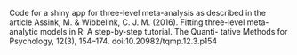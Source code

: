 Code for a shiny app for three-level meta-analysis as described in the article 
Assink, M. & Wibbelink, C. J. M. (2016). Fitting three-level meta-analytic models in R: A step-by-step tutorial. The Quanti-
tative Methods for Psychology, 12(3), 154–174. doi:10.20982/tqmp.12.3.p154

